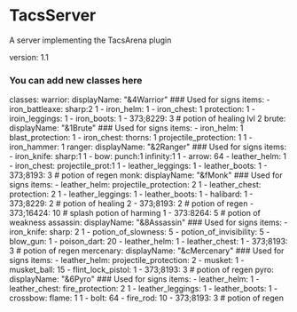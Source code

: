 TacsServer
==========

A server implementing the TacsArena plugin

version: 1.1

### You can add new classes here
classes:
    warrior:
        displayName: "&4Warrior" ### Used for signs
        items:
            - iron_battleaxe: sharp:2 1
            - iron_helm: 1
            - iron_chest: 1 protection: 1
            - iroin_leggings: 1
            - iron_boots: 1
            - 373;8229: 3 # potion of healing lvl 2
	brute:
	    displayName: "&1Brute" ### Used for signs
        items:
			- iron_helm: 1 blast_protection: 1
            - iron_chest: thorns: 1 projectile_protection: 1 1
			- iron_hammer: 1
    ranger:
        displayName: "&2Ranger" ### Used for signs
        items:
            - iron_knife: sharp:1 1
            - bow: punch:1 infinity:1 1
		    - arrow: 64
            - leather_helm: 1
            - iron_chest: projectile_prot:1 1
            - leather_leggings: 1
            - leather_boots: 1
            - 373;8193: 3 # potion of regen
    monk:
        displayName: "&fMonk" ### Used for signs
        items:
            - leather_helm: projectile_protection: 2 1
            - leather_chest: protection: 2 1
            - leather_leggings: 1
            - leather_boots: 1
			- halibard: 1
            - 373;8229: 2 # potion of healing 2
            - 373;8193: 2 # potion of regen
            - 373;16424: 10 # splash potion of harming 1
			- 373:8264: 5 # potion of weakness
	assassin:
		displayName: "&8Assassin" ### Used for signs
		items:
			- iron_knife: sharp: 2 1
			- potion_of_slowness: 5
			- potion_of_invisibility: 5
			- blow_gun: 1
			- poison_dart: 20
			- leather_helm: 1
            - leather_chest: 1
			- 373;8193: 3 # potion of regen
	mercenary:
		displayName: "&cMercenary" ### Used for signs
		items:
			- leather_helm: projectile_protection: 2
			- musket: 1
			- musket_ball: 15
			- flint_lock_pistol: 1
			- 373;8193: 3 # potion of regen
	pyro:
		displayName: "&6Pyro" ### Used for signs
		items:
			- leather_helm: 1
            - leather_chest: fire_protection: 2 1
            - leather_leggings: 1
            - leather_boots: 1
			- crossbow: flame: 1 1
			- bolt: 64
			- fire_rod: 10
			- 373;8193: 3 # potion of regen
